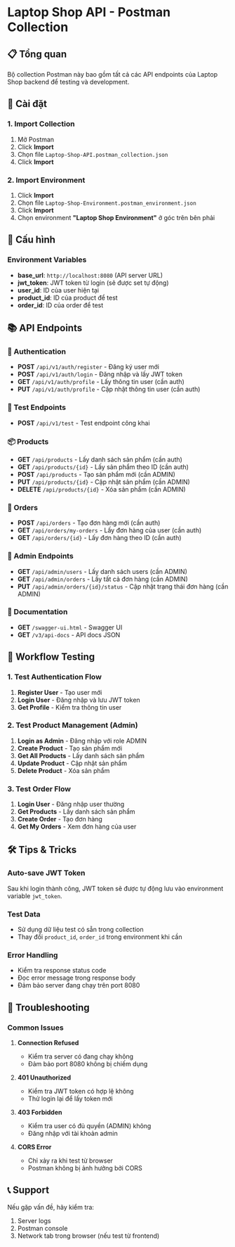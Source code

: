 # Laptop Shop API - Postman Collection

## 📋 Tổng quan

Bộ collection Postman này bao gồm tất cả các API endpoints của Laptop Shop backend để testing và development.

## 🚀 Cài đặt

### 1. Import Collection
1. Mở Postman
2. Click **Import** 
3. Chọn file `Laptop-Shop-API.postman_collection.json`
4. Click **Import**

### 2. Import Environment
1. Click **Import** 
2. Chọn file `Laptop-Shop-Environment.postman_environment.json`
3. Click **Import**
4. Chọn environment **"Laptop Shop Environment"** ở góc trên bên phải

## 🔧 Cấu hình

### Environment Variables
- **base_url**: `http://localhost:8080` (API server URL)
- **jwt_token**: JWT token từ login (sẽ được set tự động)
- **user_id**: ID của user hiện tại
- **product_id**: ID của product để test
- **order_id**: ID của order để test

## 📚 API Endpoints

### 🔐 Authentication
- **POST** `/api/v1/auth/register` - Đăng ký user mới
- **POST** `/api/v1/auth/login` - Đăng nhập và lấy JWT token
- **GET** `/api/v1/auth/profile` - Lấy thông tin user (cần auth)
- **PUT** `/api/v1/auth/profile` - Cập nhật thông tin user (cần auth)

### 🧪 Test Endpoints
- **POST** `/api/v1/test` - Test endpoint công khai

### 📦 Products
- **GET** `/api/products` - Lấy danh sách sản phẩm (cần auth)
- **GET** `/api/products/{id}` - Lấy sản phẩm theo ID (cần auth)
- **POST** `/api/products` - Tạo sản phẩm mới (cần ADMIN)
- **PUT** `/api/products/{id}` - Cập nhật sản phẩm (cần ADMIN)
- **DELETE** `/api/products/{id}` - Xóa sản phẩm (cần ADMIN)

### 🛒 Orders
- **POST** `/api/orders` - Tạo đơn hàng mới (cần auth)
- **GET** `/api/orders/my-orders` - Lấy đơn hàng của user (cần auth)
- **GET** `/api/orders/{id}` - Lấy đơn hàng theo ID (cần auth)

### 👑 Admin Endpoints
- **GET** `/api/admin/users` - Lấy danh sách users (cần ADMIN)
- **GET** `/api/admin/orders` - Lấy tất cả đơn hàng (cần ADMIN)
- **PUT** `/api/admin/orders/{id}/status` - Cập nhật trạng thái đơn hàng (cần ADMIN)

### 📖 Documentation
- **GET** `/swagger-ui.html` - Swagger UI
- **GET** `/v3/api-docs` - API docs JSON

## 🔄 Workflow Testing

### 1. Test Authentication Flow
1. **Register User** - Tạo user mới
2. **Login User** - Đăng nhập và lưu JWT token
3. **Get Profile** - Kiểm tra thông tin user

### 2. Test Product Management (Admin)
1. **Login as Admin** - Đăng nhập với role ADMIN
2. **Create Product** - Tạo sản phẩm mới
3. **Get All Products** - Lấy danh sách sản phẩm
4. **Update Product** - Cập nhật sản phẩm
5. **Delete Product** - Xóa sản phẩm

### 3. Test Order Flow
1. **Login User** - Đăng nhập user thường
2. **Get Products** - Lấy danh sách sản phẩm
3. **Create Order** - Tạo đơn hàng
4. **Get My Orders** - Xem đơn hàng của user

## 🛠️ Tips & Tricks

### Auto-save JWT Token
Sau khi login thành công, JWT token sẽ được tự động lưu vào environment variable `jwt_token`.

### Test Data
- Sử dụng dữ liệu test có sẵn trong collection
- Thay đổi `product_id`, `order_id` trong environment khi cần

### Error Handling
- Kiểm tra response status code
- Đọc error message trong response body
- Đảm bảo server đang chạy trên port 8080

## 🐛 Troubleshooting

### Common Issues

1. **Connection Refused**
   - Kiểm tra server có đang chạy không
   - Đảm bảo port 8080 không bị chiếm dụng

2. **401 Unauthorized**
   - Kiểm tra JWT token có hợp lệ không
   - Thử login lại để lấy token mới

3. **403 Forbidden**
   - Kiểm tra user có đủ quyền (ADMIN) không
   - Đăng nhập với tài khoản admin

4. **CORS Error**
   - Chỉ xảy ra khi test từ browser
   - Postman không bị ảnh hưởng bởi CORS

## 📞 Support

Nếu gặp vấn đề, hãy kiểm tra:
1. Server logs
2. Postman console
3. Network tab trong browser (nếu test từ frontend)
